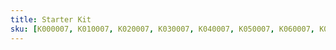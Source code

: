 ```yaml
---
title: Starter Kit
sku: [K000007, K010007, K020007, K030007, K040007, K050007, K060007, K090007, K110007, K120007]
---
```

